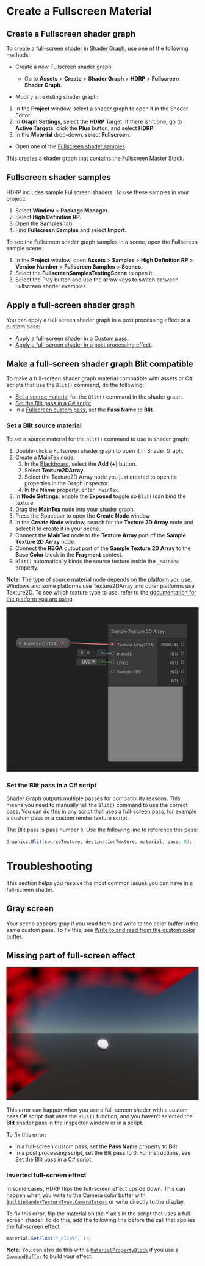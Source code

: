 # Create a Fullscreen Material

<a name="create-fullscreen-shadergraph"></a>
## Create a Fullscreen shader graph

To create a full-screen shader in [Shader Graph](https://docs.unity3d.com/Packages/com.unity.shadergraph@latest/index.html?subfolder=/manual/First-Shader-Graph.html), use one of the following methods: 

- Create a new Fullscreen shader graph:

   - Go to **Assets** > **Create** > **Shader Graph** > **HDRP** > **Fullscreen Shader Graph**.

- Modify an existing shader graph:

1. In the **Project** window, select a shader graph to open it in the Shader Editor.
2. In **Graph Settings**, select the **HDRP** Target. If there isn't one, go to **Active Targets**, click the **Plus** button, and select **HDRP**.
3. In the **Material** drop-down, select **Fullscreen**.

- Open one of the [Fullscreen shader samples](create-a-fullscreen-material.md#fullscreen-samples).

This creates a shader graph that contains the [Fullscreen Master Stack](fullscreen-master-stack-reference.md).

<a name="fullscreen-samples"></a>

## Fullscreen shader samples

HDRP includes sample Fullscreen shaders. To use these samples in your project: 

1. Select **Window** > **Package Manager.**
2. Select **High Definition RP.**
3. Open the **Samples** tab.
4. Find **Fullscreen Samples** and select **Import.**

To see the Fullscreen shader graph samples in a scene, open the Fullscreen sample scene: 

1. In the **Project** window, open **Assets** > **Samples** > **High Definition RP** > **Version Number** > **Fullscreen Samples** > **Scenes.**
2. Select the **FullscreenSamplesTestingScene** to open it.
3. Select the Play button and use the arrow keys to switch between Fullscreen shader examples.

<a name="apply-fullscreen-shader"></a>

## Apply a full-screen shader graph

You can apply a full-screen shader graph in a post processing effect or a custom pass:

- [Apply a full-screen shader in a Custom pass](custom-pass-create-gameobject.md#material-from-fullscreen-custompass).
- [Apply a full-screen shader in a post processing effect](custom-post-processing-create-apply.md).

<a name="fullscreen-blit-compatible"></a>

## Make a full-screen shader graph Blit compatible

To make a full-screen shader graph material compatible with assets or C# scripts that use the `Blit()` command, do the following: 

- [Set a source material](#fullscreen-set-blit-source) for the `Blit()` command in the shader graph.
- [Set the Blit pass in a C# script](#fullscreen-set-blit-script).
- In a [Fullscreen custom pass](custom-pass-create-gameobject.md#full-screen-custom-pass), set the **Pass Name** to **Blit**.

<a name="fullscreen-set-blit-source"></a>

### Set a Blit source material

To set a source material for the `Blit()` command to use in shader graph:

1. Double-click a Fullscreen shader graph to open it in Shader Graph.
2. Create a MainTex node:
   1. In the [Blackboard](https://docs.unity3d.com/Packages/com.unity.shadergraph@15.0/manual/Blackboard.html), select the **Add** (**+**) button.
   2. Select **Texture2DArray**.
   3. Select the Texture2D Array node you just created to open its properties in the Graph Inspector.
   4. In the **Name** property, enter `_MainTex`.
5. In **Node Settings**, enable the **Exposed** toggle so `Blit()`can bind the texture.
4. Drag the **MainTex** node into your shader graph. 
5. Press the Spacebar to open the **Create Node** window
6. In the **Create Node** window, search for the **Texture 2D Array** node and select it to create it in your scene.
7. Connect the **MainTex** node to the **Texture Array** port of the **Sample Texture 2D Array** node.
8. Connect the **RBGA** output port of the **Sample Texture 2D Array** to the **Base Color** block in the **Fragment** context.
9. `Blit()` automatically binds the source texture inside the `_MainTex` property.

**Note**: The type of source material node depends on the platform you use. Windows and some platforms use Texture2DArray and other platforms use Texture2D. To see which texture type to use, refer to the [documentation for the platform you are using](https://docs.unity3d.com/Manual/PlatformSpecific.html).

![](Images/FS_SampleTex2DArray.png)

<a name="fullscreen-set-blit-script"></a>

### Set the Blit pass in a C# script

Shader Graph outputs multiple passes for compatibility reasons. This means you need to manually tell the `Blit()` command to use the correct pass. You can do this in any script that uses a full-screen pass, for example a custom pass or a custom render texture script.

The Blit pass is pass number `0`. Use the following line to reference this pass:

```c#
Graphics.Blit(sourceTexture, destinationTexture, material, pass: 0);
```

# Troubleshooting

This section helps you resolve the most common issues you can have in a full-screen shader.

## Gray screen

Your scene appears gray if you read from and write to the color buffer in the same custom pass. To fix this, see [Write to and read from the custom color buffer](custom-pass-create-gameobject.md#write-to-and-read-from-a-custom-color-buffer).

## Missing part of full-screen effect 

![](Images/fullscreen_troubleshooting_1.png)

This error can happen when you use a full-screen shader with a custom pass C# script that uses the `Blit()` function, and you haven’t selected the **Blit** shader pass in the Inspector window or in a script. 

To fix this error:

- In a full-screen custom pass, set the **Pass Name** property to **Blit.**
- In a post processing script, set the Blit pass to 0. For instructions, see [Set the Blit pass in a C# script](#fullscreen-set-blit-script).

### Inverted full-screen effect

In some cases, HDRP flips the full-screen effect upside down. This can happen when you write to the Camera color buffer with [`BuiltinRenderTextureType.CameraTarget`](https://docs.unity3d.com/ScriptReference/Rendering.BuiltinRenderTextureType.CameraTarget.html) or write directly to the display.

To fix this error, flip the material on the Y axis in the script that uses a full-screen shader. To do this, add the following line before the call that applies the full-screen effect:

```C#
material.SetFloat("_FlipY", 1);
```

**Note**: You can also do this with a [`MaterialPropertyBlock`](https://docs.unity3d.com/ScriptReference/MaterialPropertyBlock.html) if you use a [`CommandBuffer`](https://docs.unity3d.com/ScriptReference/Rendering.CommandBuffer.html) to build your effect.
